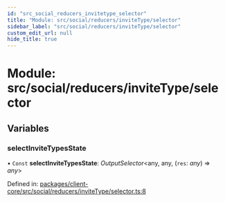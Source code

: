```yaml
---
id: "src_social_reducers_invitetype_selector"
title: "Module: src/social/reducers/inviteType/selector"
sidebar_label: "src/social/reducers/inviteType/selector"
custom_edit_url: null
hide_title: true
---
```


# Module: src/social/reducers/inviteType/selector

## Variables

### selectInviteTypesState

• `Const` **selectInviteTypesState**: *OutputSelector*<any, any, (`res`: *any*) => *any*\>

Defined in: [packages/client-core/src/social/reducers/inviteType/selector.ts:8](https://github.com/xr3ngine/xr3ngine/blob/2d83606b6/packages/client-core/src/social/reducers/inviteType/selector.ts#L8)
